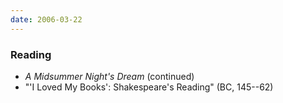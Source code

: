 ```yaml
---
date: 2006-03-22
---
```


### Reading

* <cite>A Midsummer Night's Dream</cite> (continued)
* "'I Loved My Books': Shakespeare's Reading" (BC, 145--62)
